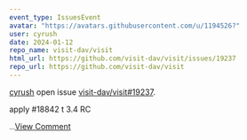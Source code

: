 ```yaml
---
event_type: IssuesEvent
avatar: "https://avatars.githubusercontent.com/u/1194526?"
user: cyrush
date: 2024-01-12
repo_name: visit-dav/visit
html_url: https://github.com/visit-dav/visit/issues/19237
repo_url: https://github.com/visit-dav/visit
---
```


<a href='https://github.com/cyrush' target='_blank'>cyrush</a> open issue <a href='https://github.com/visit-dav/visit/issues/19237' target='_blank'>visit-dav/visit#19237</a>.

<p>apply #18842 t 3.4 RC</p><small>...</small><a href='https://github.com/visit-dav/visit/issues/19237' target='_blank'>View Comment</a>